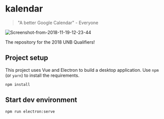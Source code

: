 # kalendar
> "A better Google Calendar" - Everyone
<img src="https://image.ibb.co/nwaos0/Screenshot-from-2018-11-19-12-23-44.png" alt="Screenshot-from-2018-11-19-12-23-44" border="0">

The repository for the 2018 UNB Qualifiers!

## Project setup
This project uses Vue and Electron to build a desktop application. Use `npm` (or `yarn`) to install the requirements.
```
npm install
```

## Start dev environment
```
npm run electron:serve
```

